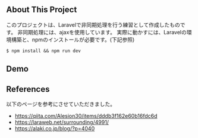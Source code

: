 ## About This Project

このプロジェクトは、Laravelで非同期処理を行う練習として作成したものです。
非同期処理には、ajaxを使用しています。
実際に動かすには、Laravelの環境構築と、npmのインストールが必要です。(下記参照)

```angular2html
$ npm install && npm run dev
```

## Demo



## References

以下のページを参考にさせていただきました。

- https://qiita.com/Alesion30/items/dddb3f162e60b16fdc6d
- https://laraweb.net/surrounding/4991/
- https://alaki.co.jp/blog/?p=4040

